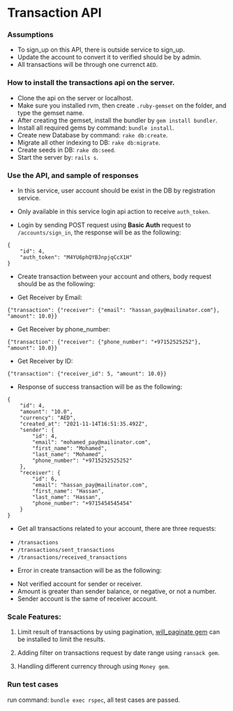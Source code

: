 # Transaction API

### Assumptions

* To sign_up on this API, there is outside service to sign_up.
* Update the account to convert it to verified should be by admin.
* All transactions will be through one currenct `AED`.

### How to install the transactions api on the server.

- Clone the api on the server or localhost.
- Make sure you installed rvm, then create `.ruby-gemset` on the folder, and type the gemset name.
- After creating the gemset, install the bundler by `gem install bundler`.
- Install all required gems by command: `bundle install`.
- Create new Database by command: `rake db:create`.
- Migrate all other indexing to DB: `rake db:migrate`.
- Create seeds in DB: `rake db:seed`.
- Start the server by: `rails s`.

### Use the API, and sample of responses

* In this service, user account should be exist in the DB by registration service.

* Only available in this service login api action to receive `auth_token`.

* Login by sending POST request using **Basic Auth** request to `/accounts/sign_in`, the response will be as the following:
```
{
    "id": 4,
    "auth_token": "M4YU6phQYBJnpjqCcX1H"
}
```

* Create transaction between your account and others, body request should be as the following:
- Get Receiver by Email:
```
{"transaction": {"receiver": {"email": "hassan_pay@mailinator.com"}, "amount": 10.0}}
```
- Get Receiver by phone_number:
```
{"transaction": {"receiver": {"phone_number": "+97152525252"}, "amount": 10.0}}
```
- Get Receiver by ID:
```
{"transaction": {"receiver_id": 5, "amount": 10.0}}
```

* Response of success transaction will be as the following:
```
{
    "id": 4,
    "amount": "10.0",
    "currency": "AED",
    "created_at": "2021-11-14T16:51:35.492Z",
    "sender": {
        "id": 4,
        "email": "mohamed_pay@mailinator.com",
        "first_name": "Mohamed",
        "last_name": "Mohamed",
        "phone_number": "+9715252525252"
    },
    "receiver": {
        "id": 6,
        "email": "hassan_pay@mailinator.com",
        "first_name": "Hassan",
        "last_name": "Hassan",
        "phone_number": "+9715454545454"
    }
}
```

* Get all transactions related to your account, there are three requests:
- `/transactions`
- `/transactions/sent_transactions`
- `/transactions/received_transactions`

* Error in create transaction will be as the following:
- Not verified account for sender or receiver.
- Amount is greater than sender balance, or negative, or not a number.
- Sender account is the same of receiver account.

### Scale Features:

1. Limit result of transactions by using pagination, [will_paginate gem](https://github.com/mislav/will_paginate) can be installed to limit the results.

2. Adding filter on transactions request by date range using `ransack gem`.

3. Handling different currency through using `Money gem`. 

### Run test cases

run command: `bundle exec rspec`, all test cases are passed.
